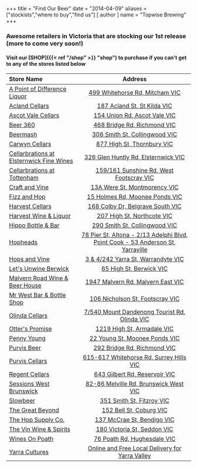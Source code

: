 +++
title = "Find Our Beer"
date = "2014-04-09"
aliases = ["stockists","where to buy","find us"]
[ author ]
  name = "Topwise Brewing"
+++

### Awesome retailers in Victoria that are stocking our 1st release (more to come very soon!)
#### Visit our [SHOP]({{< ref "/shop" >}} "shop") to purchase if you can't get to any of the stores listed below

| Store Name   | Address     |
| :---        |    :----:   |
| [A Point of Difference Liquor](https://apodliquor.com.au/)    | [499 Whitehorse Rd, Mitcham VIC](https://apodliquor.com.au/)       |
| [Acland Cellars](https://beerstore.com.au/)    | [187 Acland St, St Kilda VIC](https://beerstore.com.au/)       |
| [Ascot Vale Cellars](https://www.ascotvalecellars.com.au/)    | [154 Union Rd, Ascot Vale VIC](https://www.ascotvalecellars.com.au/)       |
| [Beer 360](https://www.beer360.com.au/)    | [468 Bridge Rd, Richmond VIC](https://www.beer360.com.au/)        |
| [Beermash](https://beermash.com.au/)    | [306 Smith St, Collingwood VIC](https://beermash.com.au/)        |
| [Carwyn Cellars](https://carwyncellars.com.au/)    | [877 High St, Thornbury VIC](https://carwyncellars.com.au/)       |
| [Cellarbrations at Elsternwick Fine Wines](https://www.cellarbrations.com.au/bottle-shops/vic/finest-drop-elsternwick)    | [326 Glen Huntly Rd, Elsternwick VIC](https://www.cellarbrations.com.au/bottle-shops/vic/finest-drop-elsternwick)       |
| [Cellarbrations at Tottenham](https://www.facebook.com/CBNTOTTENHAM/)    | [159/161 Sunshine Rd, West Footscray VIC](https://www.facebook.com/CBNTOTTENHAM/)        |
| [Craft and Vine](https://www.craftandvine.com.au/)    | [13A Were St, Montmorency VIC](https://www.craftandvine.com.au/)        |
| [Fizz and Hop](https://fizzandhop.com.au/)    | [15 Holmes Rd, Moonee Ponds VIC](https://fizzandhop.com.au/)        |
| [Harvest Cellars](http://www.harvestcellars.com.au/)    | [168 Colby Dr, Belgrave South VIC](http://www.harvestcellars.com.au/)        |
| [Harvest Wine & Liquor](https://www.facebook.com/harvestwine.liquor)    | [207 High St, Northcote VIC](https://www.facebook.com/harvestwine.liquor)        |
| [Hippo Bottle & Bar](https://www.facebook.com/hippobnb/)    | [290 Smith St, Collingwood VIC](https://www.facebook.com/hippobnb/)        |
| [Hopheads](https://hopheads.com.au/)    | [78 Pier St, Altona - 2/13 Adelphi Blvd, Point Cook - 53 Anderson St, Yarraville](https://hopheads.com.au/)       |
| [Hops and Vine](https://www.hopsandvineoz.com.au/)    | [3 & 4/242 Yarra St, Warrandyte VIC](https://www.hopsandvineoz.com.au/)       |
| [Let's Unwine Berwick](https://www.letsunwineberwick.com/)    | [65 High St, Berwick VIC](https://www.letsunwineberwick.com/)       |
| [Malvern Road Wine & Beer House](https://www.malvernroadwineandbeerhouse.com.au/)    | [1947 Malvern Rd, Malvern East VIC](https://www.malvernroadwineandbeerhouse.com.au/)       |
| [Mr West Bar & Bottle Shop](https://mrwest.com.au/)    | [106 Nicholson St, Footscray VIC](https://mrwest.com.au/)        |
| [Olinda Cellars](https://www.olindacellars.com/)    | [7/540 Mount Dandenong Tourist Rd, Olinda VIC](https://www.olindacellars.com/)        |
| [Otter's Promise](https://www.otterspromise.com.au/)    | [1219 High St, Armadale VIC](https://www.otterspromise.com.au/)        |
| [Penny Young](http://pennyyoung.com.au/)    | [22 Young St, Moonee Ponds VIC](http://pennyyoung.com.au/)        |
| [Purvis Beer](https://www.purvisbeer.com.au/)    | [292 Bridge Rd, Richmond VIC](https://www.purvisbeer.com.au/)       |
| [Purvis Cellars](https://www.purviscellars.com.au/)    | [615-617 Whitehorse Rd, Surrey Hills VIC](https://www.purviscellars.com.au/)       |
| [Regent Cellars](https://www.facebook.com/RegentCellars)    | [643 Gilbert Rd, Reservoir VIC](https://www.facebook.com/RegentCellars)       |
| [Sessions West Brunswick](https://www.instagram.com/sessions_westbrunswick/)  | [82-86 Melville Rd, Brunswick West VIC](https://www.instagram.com/sessions_westbrunswick/)       |
| [Slowbeer](https://slowbeer.com.au/)    | [351 Smith St, Fitzroy VIC](https://slowbeer.com.au/)        |
| [The Great Beyond](https://tgbshop.com/)    | [152 Bell St, Coburg VIC](https://tgbshop.com/)        |
| [The Hop Supply Co.](https://hopsupplyco.com/)    | [137 McCrae St, Bendigo VIC](https://hopsupplyco.com/)        |
| [The Vin Wine & Spirits](https://www.facebook.com/thevinwineandspirits)    | [180 Victoria St, Seddon VIC](https://www.facebook.com/thevinwineandspirits)        |
| [Wines On Poath](https://www.winesonpoath.com.au/)    | [76 Poath Rd, Hughesdale VIC](https://www.winesonpoath.com.au/)        |
| [Yarra Cultures](https://yarracultures.com.au/)    | [Online and Free Local Delivery for Yarra Valley](https://yarracultures.com.au/)        |
